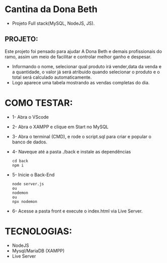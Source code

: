 # Cantina da Dona Beth


* Projeto Full stack(MySQL, NodeJS, JS).

## PROJETO:

Este projeto foi pensado para ajudar A Dona Beth e demais profissionais do ramo, assim um meio de facilitar e controlar melhor ganho e despesar.

* Informando o nome, selecionar qual produto irá vender,data da venda e a quantidade, o valor já será atribuido quando selecionar o produto e o total será calculado automaticamente.
* Logo aparece uma tabela mostrando as vendas completas do dia.

# COMO TESTAR:

* 1- Abra o VScode
* 2- Abra o XAMPP e clique em Start no MySQL
* 3- Abra o terminal (CMD), e rode o script.sql para criar e popular o banco de dados.
* 4- Naveque até a pasta ./back e instale as dependências
  
  ```
  cd back
  npm i
  ```
* 5- Inicie o Back-End
  ```
  node server.js
  ou
  nodemon
  ou
  npx nodemon
  ```
* 6- Acesse a pasta front e execute o index.html via Live Server.
  


# TECNOLOGIAS:

* NodeJS
* Mysql/MariaDB (XAMPP)
* Live Server

